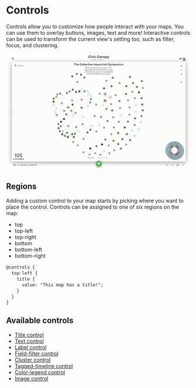 # Controls

Controls allow you to customize how people interact with your maps.
You can use them to overlay buttons, images, text and more! Interactive controls
can be used to transform the current view's setting too, such as filter, focus,
and clustering.

![Image of a custom control](/images/custom-controls-intro.png)

## Regions

Adding a custom control to your map starts by picking where you want to place the control.
Controls can be assigned to one of six regions on the map:

* top
* top-left
* top-right
* bottom
* bottom-left
* bottom-right

```
@controls {
  top-left {
    title {
      value: "This map has a title!";
    }
  }
}
```

## Available controls

- [Title control](controls/title-control.md)
- [Text control](controls/text-control.md)
- [Label control](controls/label-control.md)
- [Field-filter control](controls/field-filter-control.md)
- [Cluster control](controls/cluster-control.md)
- [Tagged-timeline control](controls/tagged-timeline-control.md)
- [Color-legend control](controls/color-legend-control.md)
- [Image control](controls/image-control.md)
